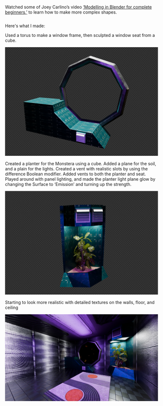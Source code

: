 
Watched some of Joey Carlino’s
video [‘Modelling in Blender for
complete beginners,’](https://www.youtube.com/embed/8VmXzjgWQEg) to learn how
to make more complex shapes.    

<div style="height: 1em"> </div>
Here's what I made:

Used a torus to make a window frame, then sculpted a window seat from a cube.

![window seat](/images/day-5.2.png)

Created a planter for the Monstera using a cube. Added a plane for the soil, and a plain for the lights.
Created a vent with realistic slots by using the difference Boolean modifier. Added vents to both the planter and seat. Played around with panel lighting, and made the planter light plane glow by changing the Surface to ‘Emission’ and turning up the strength.

![monstera planter](/images/day-5.1.png)

Starting to look more realistic with detailed textures on the walls, floor, and ceiling

![scene](/images/day-5.0.png)


<div style="height: 1em"> </div>
